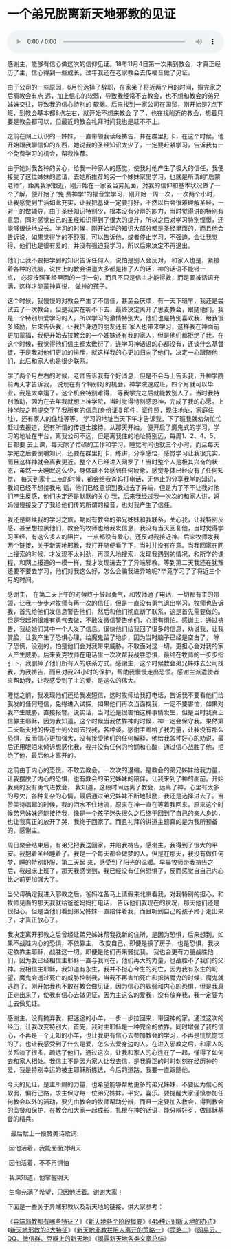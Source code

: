 # 一个弟兄脱离新天地邪教的见证

<audio style="width: 100%;" preload="false" controls controlslist="nodownload"><source src="//file.simai.life/audio/mp3/old/27661.mp3" type="audio/mpeg">Your browser does not support the audio element.</audio>


<p>感谢主，能够有信心做这次的信仰见证。18年11月4日第一次来到教会，才真正经历了主，信心得到一些成长，过年我还在老家教会去传福音做了见证。</p>

<p>由于公司的一些原因，6月份选择了辞职，在家呆了将近两个月的时间，搬完家之后离教会有点&nbsp;远，加上信心的软弱，导致我经常不去教会，也不想和教会的弟兄姊妹交往，导致我的信⼼特别的&nbsp;软弱。后来找到一家公司在国贸，刚开始是7点下班，到教会基本都8点左右，就开始不想来教会&nbsp;了了，也在找附近的教会，想着只要是教会都可以，但最近的教会礼拜时间我也是赶不不上。</p>

<p>之前在网上认识的一姊妹，一直带领我读经祷告，并在群里打卡，在这个时候，他开始跟我聊信仰的东西，她说我的圣经知识太少了，一定要赶紧学习，告诉我有一个免费学习的机会，帮我推荐。</p>

<p>由于她对我各种的关心，给我一种家人的感觉，使我对他产生了极大的信任，我便接受了这位姊妹的邀请，去她所推荐的另一个姊妹家里学习，也就是所谓的“启蒙老师”，距离我家很近，刚开始在一家麦当劳见面，对我的信仰和基本状况做了一个了解，便开始了“免&nbsp;费神学”的福音堂学习，刚开始一周一次，一次两个小时，让我感觉到生活如此充实，让我把基础一定要打好，不然以后会很难理解圣经，一对一的做辅导，由于圣经知识特别少，根本没有分辨的能力，当时觉得讲的特别有意思，同时感觉自己的圣经知识得到了很大的提升，所以之后对学习特别憧憬，还能够很快地成长。学习的时候，刚开始学的知识大部分都是圣经里面的，而且他会告诉说，如果觉得学的不舒服，可以告诉他，或者停止学习，不强迫，会让我觉得，他们也是很有爱的，并没有强迫我学习，所以后来决定不再退出。</p>

<p>他们让我不要把学到的知识告诉任何人，说怕是别人会反对，&nbsp;和家人也是，紧接着各种的洗脑，说世上的教会讲道大多都是掺了人的话，神的话语不能错一点，&nbsp;必须按照圣经里面的一字一句，而且不只是信主才能得救，而是要被话语充满，这样才能蒙神喜悦，&nbsp;做神的孩子。</p>

<p>这个时候，我慢慢的对教会产生了不信任，甚至会厌烦，有一天下班早，我还是尝试去了一次教会，但是我实在听不下去，最终决定离开了思麦教会，跟随他们。我是一个特别热爱学习的人，所以学习的激情特别大，他们也是特别喜欢我，给我很多鼓励，后来告诉我，让我把身边的朋友还有&nbsp;家人也带来学习，这样我在神面前更加蒙福，我便开始去拉教会的一个姊妹还有我的家人，但是他们都拒绝了我。在这个时候，我觉得他们信主都太敷衍了，连学习神话语的心都没有，还谈什么基督徒，于是我对他们更加的排斥，就这样我的心更加归向了他们，决定一心跟随他们，此后和家人也是很少联系。</p>

<p>学了两个月左右的时候，老师告诉我有个好消息，但是不会马上告诉我，升神学院前两天才告诉我，&nbsp;说现在有个特别好的机会，神学院速成班，四个月就可以毕业，我是太幸运了，这个机会特别难得，&nbsp;等我学完之后就能教别人了。当时我特别激动，因为在去年我就想上神学院，当时觉得特别感恩神，完成了我的心愿。上神学院之前提交了了我所有的信息(身份证复印件，证件照，现住地址，家庭住址)，还有家人的住址等等。&nbsp;学习的地址当天下午才告诉我，下了班我就匆匆忙忙赶过去报道，还有所谓的传道士接待。从那天开始，&nbsp;便开启了魔鬼式的学习，学习的地址在丰台，离我公司不远，但是离我住的地址特别远，每周1、2、4、5、日都要&nbsp;去上课，每天除了忙碌的工作和学习，睡觉时间也就三个小时，而且每天学完之后要倒嚼知识，还要在群里打卡，练讲，分享感悟，感觉学习让我很充实，而且这样神就会离我更近。整个人已经进入网罗了！当时整个人是极其兴奋的状态，虽然一天睡眠这么少，身体却不会感到任何疲惫，感觉身体已经没有了任何知觉，&nbsp;每天到家十二点的时候，都会给我爸妈打电话，无休止的分享我学的知识，我妈已经不想接我电&nbsp;话，他们已经意识到我进去了异端，但是为了不不让我对他们产生反感，他们决定还是默默的关心&nbsp;我，后来我经过我一次次的和家人讲，妈妈慢慢接受了了我给他们传的所谓的福音，也对我产生了信任。</p>

<p>我还是继续我的学习之旅，期间有教会的弟兄姊妹和我联系，关心我，让我特别反感，甚至想拉黑他们，教会的牧师也给我发信息，我没有当天回复他，当时觉得学习圣经，有这么多人的阻拦，&nbsp;一点都没有爱心，还反对我接近神。后来牧师发我两个链接，关于新天地邪教，我打开随便看了下，当时并没有在意。当我回家在网上搜索的时候，才发现不太对劲，再深入地搜索，发现我遇到的情况，和所学的课程，和网上报道的一模一样，我才发现进去了了异端邪教。等到第二天我还在犹豫还要不要去学习，他们对我这么好，怎么会骗我进异端呢?毕竟学习了了将近三个月的时间。</p>

<p>感谢主，&nbsp;在第二天上午的时候终于鼓起勇气，和牧师通了电话，一切都有主的带领，让我一步步对牧师有再一次的信任，但是一直没有勇气退出学习，牧师也告诉我，首先给他们发信息警告他们，然后和他们彻底断了联系，这是首先需要做的。但是我起初很难有勇气去做，不敢发微信警告他们，心里有惧怕。感谢主，通过祷告，我给她们其中一个人发了信息。很快他们给我回了很多的信息，劝说我，让我赏脸，让我产生了恐惧心理，给魔鬼留了地步，因为当时脑子已经是空白了，&nbsp;除了恐慌，没别的，怕是他们会对我带来威胁，不敢面对这一切，更担心会对我的家人产生威胁。后来麦克牧师在电话里一次次帮我战胜恐惧，最终在牧师的一步步指引下，我删掉了他们所有人的联系方式。感谢主，这个时候教会弟兄姊妹去公司找我，为我祷告，而且对我24小时的保护，帮助我慢慢走出恐慌。感谢主派遣使者来帮助我，让我感受到了主的爱，是这么的伟大。</p>

<p>睡觉之前，我发现他们还给我发短信，这时牧师给我打电话，告诉我不要看他们给我发的任何短信，免得进入试探，如果他们再次当面找我，一定不要害怕，如果对我产生威胁，直接报警。说实话，当时还是很害怕这种事情发生，但是当时我真正信靠主耶稣，因为我知道，这个时候当我依靠神的时候，神一定会保守我。果然第二天新天地的传道士到公司去找我，各种谈。感谢主赐给了我力量，让我没有那么恐惧，反而信心更加强大，没有接受他们的任何解释，他给我各种好心的劝说，最后还用眼泪来倾诉想感化我，我并没有任何的怜悯和心酸，通过信心战胜了他，拒绝了他，最后他才离开的。</p>

<p>之前由于内心的恐慌，不敢去教会，一次次的退缩，是教会的弟兄姊妹给我力量，让我摆脱了内心的恐惧，也有教会的弟兄姊妹的陪伴，让我来到了神的面前。开始我真的没有勇气进教会，&nbsp;我知道，这段时间远离了教会，远离了神，心里有太多的亏欠，各种复杂的心情，最后通过弟兄姊妹不断地鼓励，我还是选择进去了。当赞美诗唱起的时候，我的泪水不住地流，原来在神一直在等着我回来。原来这个时候弟兄姊妹还能接待我，像是一个孩子迷失很久之后终于回到了自己的亲人身边，也让我真正的放开了哭，我终于回家了。而且礼拜的讲道主题真的是为我所预备的，感谢主。</p>

<p>周日聚会结束后，有弟兄把我送回家，并陪我祷告，感谢主，我得到了很大的平安。我抱着圣经睡着了。我是一个每天都会做梦的人，但是在那天，我没有做任何梦，睡的特别舒服，第二天起&nbsp;来，感受到了阳光的温暖。早晨牧师带我祷告之后，我起床上班了，那天我感觉到，我已经没有任何恐惧了，反而感觉自自己内心比之前更加强大了。</p>

<p>当父母确定我进入邪教之后，爸妈准备马上请假来北京看我，对我特别的担心，和牧师见面的那天我就给爸爸妈妈打电话，&nbsp;告诉他们我现在的状况，那天他们还是很担心。但是当他们看到弟兄姊妹一直陪伴着我，而且听到自己的孩子终于走出来了，才真正放心了。</p>

<p>我决定离开邪教之后曾经让弟兄姊妹帮我找新的住所，是因为恐惧，后来想到，如果不战胜内心的恐惧，不依靠主，&nbsp;改变自己，即便是换了房子，也是恐惧，我决定依靠主耶稣，战胜这一切。即便是他们再来骚扰我，&nbsp;我也会更有力量战胜他们，因为我已经相信主耶稣一直与我同在，他们再大的力量，也战胜不了我们的父神。我相信主耶稣，我知道有永生，我并不担心今生的死亡，因为我有永生的盼望，魔鬼会透过死亡的威胁控制我，当我不再害怕死亡和抵挡魔鬼的时候，魔鬼就逃跑了。刚开始我也不敢在教会做见证，因为信心的软弱和内心的恐惧，但是我真正走出来了，使我有信心去做见证，因为主这么的爱我，没有放弃我，我一定要为主去做见证。</p>

<p>感谢主，没有抛弃我，把迷途的小羊，一步一步拉回来，带回神的家。通过这次的经历，让我改变特别大，首先，我对主耶稣是一种完全的依靠，同时增强了我的信心，不再是一个无知的小羊，也让我更有信心去参加教会的学习，不再是恍恍惚惚的了。也让我感受到了什么是爱，怎么去爱身边的人。在进入邪教之后，和家人的关系淡了很多，疏远了他们，通过这次，让我和家人的心连在了一起，懂得了如何去和家人相处。我信主不是因为家人让我去信，是我真正的时时刻刻在经历神的爱，我是特别幸运的被主耶稣所拣选，今后的道路，我要一直跟随他。</p>

<p>今天的见证，是主所赐的力量，也希望能够帮助更多的弟兄姊妹，不要因为信心的软弱，偏行己路，求主保守每一位弟兄姊妹，平安，喜乐。要提醒大家谨慎参加任何教会以外的活动，要先由教会的牧师帮助分辨，而且一定要加入教会，得到教会的监督和保护，在教会和大家一起成长，扎根在神的话语，能分辨好歹，做耶稣基督的精兵。</p>

<p>&nbsp; 最后献上一段赞美诗歌词:</p>

<p>&nbsp;因他活着，我能⾯面对明天</p>

<p>&nbsp;因他活着，不不再惧怕</p>

<p>&nbsp;我深知道，他掌握明天</p>

<p>&nbsp;生命充满了希望，只因他活着。谢谢大家！</p>

<p>下面是一些关于异端邪教以及新天地的链接，供大家参考：</p>

<p>《<a href="/node/27629">异端邪教都有哪些特征？</a>》《<a href="https://mp.weixin.qq.com/s?__biz=MzUxMzA0ODQxNg==&amp;mid=2247484799&amp;idx=1&amp;sn=11fc9b61cd187ef1f40ee85a49034a67&amp;chksm=f95a6f70ce2de666f751be001485a0480d1447622f5a7267d2c1857909864982e3b83d7e4cc2&amp;mpshare=1&amp;scene=1&amp;srcid=0920PoSDcsch4jfLYHWGq7X3&amp;sharer_sharetime=1568942198090&amp;sharer_shareid=9a39f5ba5aec8893af46d0a70af35fcd&amp;key=62cf43e695d2fde26378d1445e24be9b3f7f6d2ba5a73484d960aab1f7292f4ceb69a24bc9ddb73f81dfcc248742a21a18609a6b90bc92f1c79f909f050a381a29efa07e9c714e6f76cd65b4ec667cc2&amp;ascene=1&amp;uin=Mjc4MDkwMzI4NA%3D%3D&amp;devicetype=Windows+7&amp;version=62060833&amp;lang=zh_CN&amp;pass_ticket=cipVrKjiGS5VzfRqYHPu9fjDv92CDkreAIty6%2B8fe5Vw0VKwBv4tn8yTvlaJjjWn">新天地各个阶段概要</a>》《<a href="https://mp.weixin.qq.com/s?__biz=MzUxMzA0ODQxNg==&amp;mid=2247484400&amp;idx=1&amp;sn=fd5a4decd36cbb1d44bdfd192102323d&amp;chksm=f95a69ffce2de0e91d0309659396dbba7f99ac9e30f717727a6f8dad066aac350632a347c226&amp;scene=21#wechat_redirect">45种识别新天地的办法</a>》《<a href="https://mp.weixin.qq.com/s?__biz=MzA4MjU4NjQxOQ==&amp;mid=2669947525&amp;idx=1&amp;sn=9b0f406255daedfe8254c276d839962a&amp;chksm=8553f4d9b2247dcf90a5ce07c9cbb3f073a4d6d7ace40f4d4970d94200fa5d2f6acc37d76b5d&amp;mpshare=1&amp;scene=1&amp;srcid=0920XsSos0wLzOTELVfLzyzj&amp;sharer_sharetime=1569725083170&amp;sharer_shareid=9a39f5ba5aec8893af46d0a70af35fcd&amp;key=62cf43e695d2fde2491a5c2f2eba360d7cbaa9dc1aa5ea1923b2fb07707b17b448b57539f4f51b77a76c5207b00a6359bbe9ef64457fa1ac4738d430e567e49a3d5df75512e1f53510d5f738aa6ea997&amp;ascene=1&amp;uin=Mjc4MDkwMzI4NA%3D%3D&amp;devicetype=Windows+7&amp;version=62070141&amp;lang=zh_CN&amp;pass_ticket=ed%2BzSlyMEzreH0nG1e5CZb1L3I4AWQFFuuZzPOc1RJ2SC8M1ZL9zjF2TKQGznS8E">新天地邪教的3大特征</a>》《<a href="https://mp.weixin.qq.com/s?__biz=MzUxMzA0ODQxNg==&amp;mid=2247484679&amp;idx=1&amp;sn=474cdbfd24fd1ee12908fb95152591cf&amp;chksm=f95a6f08ce2de61efd1eecfc47c4ca9470f193404c3106e91dd441c9f208350624fc76150ed0&amp;mpshare=1&amp;scene=1&amp;srcid=0921PnYgrk2jyR7OY7bXyW4H&amp;sharer_sharetime=1569073507448&amp;sharer_shareid=908df31fb0478660ab3733ca5a63ba44&amp;key=f0572ec07140f1600182404a36f6a3791e54f457f889324e2113ed4a25a275701f79523d0d1e58554a9572a77dda0ea3081c8946d8c292ebf41825b7f2db79edf7dcd8e97c9cdffd6f0dbba233cab65a&amp;ascene=1&amp;uin=Mjc4MDkwMzI4NA%3D%3D&amp;devicetype=Windows+7&amp;version=62060833&amp;lang=zh_CN&amp;pass_ticket=cipVrKjiGS5VzfRqYHPu9fjDv92CDkreAIty6%2B8fe5Vw0VKwBv4tn8yTvlaJjjWn">新天地邪教拦阻人离开的策略一</a>》《<a href="https://mp.weixin.qq.com/s?__biz=MzUxMzA0ODQxNg==&amp;mid=2247484671&amp;idx=1&amp;sn=4972a0a7c7bbf5c8b69bbe47f1465a05&amp;chksm=f95a6ef0ce2de7e692d4c8d0e1a48f84258a09e4862d97dd96fb48807930ec5c22f9cb32a2b3&amp;scene=21#wechat_redirect">策略二</a>》《<a href="https://mp.weixin.qq.com/s?__biz=MzUxMzA0ODQxNg==&amp;mid=2247484430&amp;idx=1&amp;sn=b7ec74d71d506be04e19c0f62cd19209&amp;chksm=f95a6e01ce2de7171542717d9a395f5f934512047e9398364c6902d575bf7f8cc71fa5bdc83e&amp;scene=21#wechat_redirect">网易云、QQ、微信群、豆瓣上的新天地</a>》《<a href="https://mp.weixin.qq.com/s?__biz=MzUxMzA0ODQxNg==&amp;mid=2247484750&amp;idx=1&amp;sn=5df820ea087a4efd6cae88066c067569&amp;chksm=f95a6f41ce2de6576f68f47c1f20806e0e3ae700b5fb3297631574cf2ad688fba87f930344c9&amp;scene=21#wechat_redirect">揭露新天地各类文章总结</a>》</p>